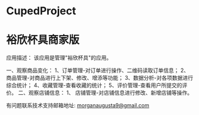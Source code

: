 # CupedProject
# 裕欣杯具商家版

应用描述： 该应用是管理"裕欣杯具"的应用。

一、观察商品变化： 
    1、订单管理-对订单进行操作、二维码读取订单信息； 
    2、商品管理-对商品进行上下架、修改、增添等功能； 
    3、数据分析-对各项数据进行综合统计； 
    4、收藏管理-查看收藏的统计； 
    5、评价管理-查看用户所提交的评价。
二、观察店铺信息：
    1、 店铺管理-对店铺信息进行修改、新增店铺等操作。

有问题联系技术支持邮箱地址: morganaugusta9@gmail.com
